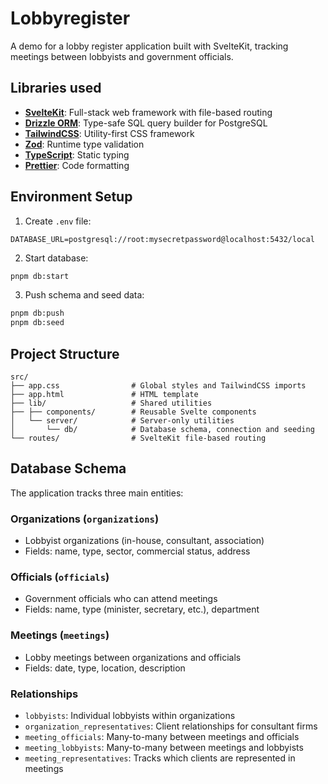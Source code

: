 # Lobbyregister

A demo for a lobby register application built with SvelteKit, tracking meetings between lobbyists and government officials.

## Libraries used

- **[SvelteKit](https://svelte.dev/docs/kit)**: Full-stack web framework with file-based routing
- **[Drizzle ORM](https://orm.drizzle.team/)**: Type-safe SQL query builder for PostgreSQL
- **[TailwindCSS](https://tailwindcss.com/docs)**: Utility-first CSS framework
- **[Zod](https://zod.dev/)**: Runtime type validation
- **[TypeScript](https://www.typescriptlang.org/docs/)**: Static typing
- **[Prettier](https://prettier.io/docs/en/index.html)**: Code formatting

## Environment Setup

1. Create `.env` file:
```
DATABASE_URL=postgresql://root:mysecretpassword@localhost:5432/local
```

2. Start database:
```bash
pnpm db:start
```

3. Push schema and seed data:
```bash
pnpm db:push
pnpm db:seed
```

## Project Structure

```
src/
├── app.css                # Global styles and TailwindCSS imports
├── app.html               # HTML template
├── lib/                   # Shared utilities
├── ├── components/        # Reusable Svelte components
│   └── server/            # Server-only utilities
│       └── db/            # Database schema, connection and seeding
└── routes/                # SvelteKit file-based routing
```

## Database Schema

The application tracks three main entities:

### Organizations (`organizations`)
- Lobbyist organizations (in-house, consultant, association)
- Fields: name, type, sector, commercial status, address

### Officials (`officials`)
- Government officials who can attend meetings
- Fields: name, type (minister, secretary, etc.), department

### Meetings (`meetings`)
- Lobby meetings between organizations and officials
- Fields: date, type, location, description

### Relationships
- `lobbyists`: Individual lobbyists within organizations
- `organization_representatives`: Client relationships for consultant firms
- `meeting_officials`: Many-to-many between meetings and officials
- `meeting_lobbyists`: Many-to-many between meetings and lobbyists
- `meeting_representatives`: Tracks which clients are represented in meetings
